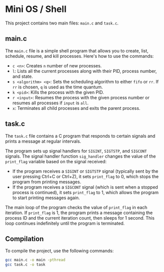 # Mini OS / Shell

This project contains two main files: `main.c` and `task.c`.

## main.c

The `main.c` file is a simple shell program that allows you to create, list, schedule, resume, and kill processes. Here's how to use the commands:

- `c <n>`: Creates `n` number of new processes.
- `l`: Lists all the current processes along with their PID, process number, and state.
- `s <algorithm> <q>`: Sets the scheduling algorithm to either `fifo` or `rr`. If `rr` is chosen, `q` is used as the time quantum.
- `k <pid>`: Kills the process with the given PID.
- `r <input>`: Resumes the process with the given process number or resumes all processes if `input` is `all`.
- `x`: Terminates all child processes and exits the parent process.

## task.c

The `task.c` file contains a C program that responds to certain signals and prints a message at regular intervals.

The program sets up signal handlers for `SIGINT`, `SIGTSTP`, and `SIGCONT` signals. The signal handler function `sig_handler` changes the value of the `print_flag` variable based on the signal received:

- If the program receives a `SIGINT` or `SIGTSTP` signal (typically sent by the user pressing Ctrl+C or Ctrl+Z), it sets `print_flag` to 0, which stops the program from printing messages.
- If the program receives a `SIGCONT` signal (which is sent when a stopped process is continued), it sets `print_flag` to 1, which allows the program to start printing messages again.

The main loop of the program checks the value of `print_flag` in each iteration. If `print_flag` is 1, the program prints a message containing the process ID and the current iteration count, then sleeps for 1 second. This loop continues indefinitely until the program is terminated.


## Compilation

To compile the project, use the following commands:

```bash
gcc main.c -o main -pthread
gcc task.c -o task